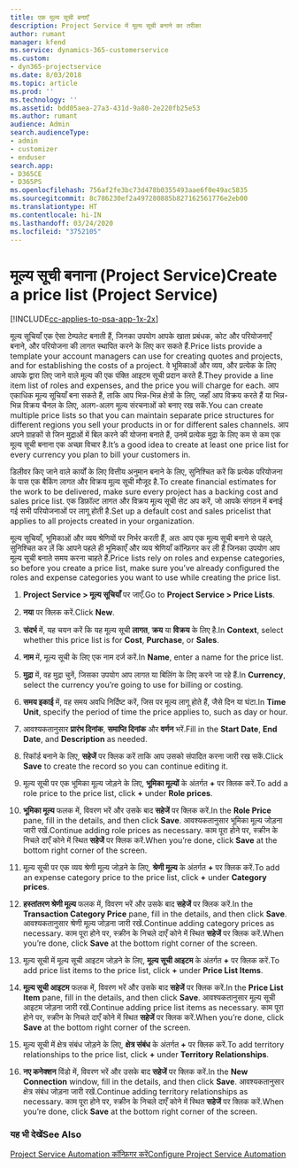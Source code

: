 ```yaml
---
title: एक मूल्य सूची बनाएँ
description: Project Service में मूल्य सूची बनाने का तरीका
author: rumant
manager: kfend
ms.service: dynamics-365-customerservice
ms.custom:
- dyn365-projectservice
ms.date: 8/03/2018
ms.topic: article
ms.prod: ''
ms.technology: ''
ms.assetid: bdd05aea-27a3-431d-9a80-2e220fb25e53
ms.author: rumant
audience: Admin
search.audienceType:
- admin
- customizer
- enduser
search.app:
- D365CE
- D365PS
ms.openlocfilehash: 756af2fe3bc73d478b0355493aae6f0e49ac5835
ms.sourcegitcommit: 8c786230ef2a497280885b827162561776e2eb00
ms.translationtype: HT
ms.contentlocale: hi-IN
ms.lasthandoff: 03/24/2020
ms.locfileid: "3752105"
---
```

# <a name="create-a-price-list-project-service"></a><span data-ttu-id="2a9f3-103">मूल्‍य सूची बनाना (Project Service)</span><span class="sxs-lookup"><span data-stu-id="2a9f3-103">Create a price list (Project Service)</span></span>

[!INCLUDE[cc-applies-to-psa-app-1x-2x](../includes/cc-applies-to-psa-app-1x-2x.md)]

<span data-ttu-id="2a9f3-104">मूल्‍य सूचियाँ एक ऐसा टेम्पलेट बनाती हैं, जिनका उपयोग आपके खाता प्रबंधक, कोट और परियोजनाएँ बनाने, और परियोजना की लागत स्‍थापित करने के लिए कर सकते हैं.</span><span class="sxs-lookup"><span data-stu-id="2a9f3-104">Price lists provide a template your account managers can use for creating quotes and projects, and for establishing the costs of a project.</span></span> <span data-ttu-id="2a9f3-105">वे भूमिकाओं और व्‍यय, और प्रत्‍येक के लिए आपके द्वारा लिए जाने वाले मूल्‍य की एक पंक्ति आइटम सूची प्रदान करते हैं.</span><span class="sxs-lookup"><span data-stu-id="2a9f3-105">They provide a line item list of roles and expenses, and the price you will charge for each.</span></span> <span data-ttu-id="2a9f3-106">आप एकाधिक मूल्य सूचियाँ बना सकते हैं, ताकि आप भिन्न-भिन्न क्षेत्रों के लिए, जहाँ आप विक्रय करते हैं या भिन्न-भिन्न विक्रय चैनल के लिए, अलग-अलग मूल्य संरचनाओं को बनाए रख सकें.</span><span class="sxs-lookup"><span data-stu-id="2a9f3-106">You can create multiple price lists so that you can maintain separate price structures for different regions you sell your products in or for different sales channels.</span></span> <span data-ttu-id="2a9f3-107">आप अपने ग्राहकों से जिन मुद्राओं में बिल करने की योजना बनाते हैं, उनमें प्रत्‍येक मुद्रा के लिए कम से कम एक मूल्‍य सूची बनाना एक अच्छा विचार है.</span><span class="sxs-lookup"><span data-stu-id="2a9f3-107">It’s a good idea to create at least one price list for every currency you plan to bill your customers in.</span></span>  
  
<span data-ttu-id="2a9f3-108">डिलीवर किए जाने वाले कार्यों के लिए वित्तीय अनुमान बनाने के लिए, सुनिश्चित करें कि प्रत्येक परियोजना के पास एक बैकिंग लागत और विक्रय मूल्‍य सूची मौजूद है.</span><span class="sxs-lookup"><span data-stu-id="2a9f3-108">To create financial estimates for the work to be delivered, make sure every project has a backing cost and sales price list.</span></span> <span data-ttu-id="2a9f3-109">एक डिफ़ॉल्ट लागत और विक्रय मूल्य सूची सेट अप करें, जो आपके संगठन में बनाई गई सभी परियोजनाओं पर लागू होती है.</span><span class="sxs-lookup"><span data-stu-id="2a9f3-109">Set up a default cost and sales pricelist that applies to all projects created in your organization.</span></span>  
  
<span data-ttu-id="2a9f3-110">मूल्य सूचियाँ, भूमिकाओं और व्यय श्रेणियों पर निर्भर करती हैं, अतः आप एक मूल्य सूची बनाने से पहले, सुनिश्चित कर लें कि आपने पहले ही भूमिकाएँ और व्‍यय श्रेणियाँ कॉन्फ़िगर कर ली हैं जिनका उपयोग आप मूल्य सूची बनाते समय करना चाहते हैं.</span><span class="sxs-lookup"><span data-stu-id="2a9f3-110">Price lists rely on roles and expense categories, so before you create a price list, make sure you’ve already configured the roles and expense categories you want to use while creating the price list.</span></span>  
  
1.  <span data-ttu-id="2a9f3-111">**Project Service > मूल्‍य सूचियाँ** पर जाएँ.</span><span class="sxs-lookup"><span data-stu-id="2a9f3-111">Go to **Project Service > Price Lists**.</span></span>  
  
2.  <span data-ttu-id="2a9f3-112">**नया** पर क्लिक करें.</span><span class="sxs-lookup"><span data-stu-id="2a9f3-112">Click **New**.</span></span>  
  
3.  <span data-ttu-id="2a9f3-113">**संदर्भ** में, यह चयन करें कि यह मूल्‍य सूची **लागत**, **क्रय** या **विक्रय** के लिए है.</span><span class="sxs-lookup"><span data-stu-id="2a9f3-113">In **Context**, select whether this price list is for **Cost**, **Purchase**, or **Sales**.</span></span>  
  
4.  <span data-ttu-id="2a9f3-114">**नाम** में, मूल्य सूची के लिए एक नाम दर्ज करें.</span><span class="sxs-lookup"><span data-stu-id="2a9f3-114">In **Name**, enter a name for the price list.</span></span>  
  
5.  <span data-ttu-id="2a9f3-115">**मुद्रा** में, वह मुद्रा चुनें, जिसका उपयोग आप लागत या बिलिंग के लिए करने जा रहे हैं.</span><span class="sxs-lookup"><span data-stu-id="2a9f3-115">In **Currency**, select the currency you’re going to use for billing or costing.</span></span>  
  
6.  <span data-ttu-id="2a9f3-116">**समय इकाई** में, वह समय अवधि निर्दिष्ट करें, जिस पर मूल्य लागू होते हैं, जैसे दिन या घंटा.</span><span class="sxs-lookup"><span data-stu-id="2a9f3-116">In **Time Unit**, specify the period of time the price applies to, such as day or hour.</span></span>  
  
7.  <span data-ttu-id="2a9f3-117">आवश्‍यकतानुसार **प्रारंभ दिनांक**, **समाप्ति दिनांक** और **वर्णन** भरें.</span><span class="sxs-lookup"><span data-stu-id="2a9f3-117">Fill in the **Start Date**, **End Date**, and **Description** as needed.</span></span>  
  
8.  <span data-ttu-id="2a9f3-118">रिकॉर्ड बनाने के लिए, **सहेजें** पर क्लिक करें ताकि आप उसको संपादित करना जारी रख सकें.</span><span class="sxs-lookup"><span data-stu-id="2a9f3-118">Click **Save** to create the record so you can continue editing it.</span></span>  
  
9. <span data-ttu-id="2a9f3-119">मूल्य सूची पर एक भूमिका मूल्य जोड़ने के लिए, **भूमिका मूल्‍यों** के अंतर्गत **+** पर क्लिक करें.</span><span class="sxs-lookup"><span data-stu-id="2a9f3-119">To add a role price to the price list, click **+** under **Role prices**.</span></span>  
  
10. <span data-ttu-id="2a9f3-120">**भूमिका मूल्‍य** फलक में, विवरण भरें और उसके बाद **सहेजें** पर क्लिक करें.</span><span class="sxs-lookup"><span data-stu-id="2a9f3-120">In the **Role Price** pane, fill in the details, and then click **Save**.</span></span> <span data-ttu-id="2a9f3-121">आवश्यकतानुसार भूमिका मूल्‍य जोड़ना जारी रखें.</span><span class="sxs-lookup"><span data-stu-id="2a9f3-121">Continue adding role prices as necessary.</span></span> <span data-ttu-id="2a9f3-122">काम पूरा होने पर, स्‍क्रीन के निचले दाएँ कोने में स्थित **सहेजें** पर क्लिक करें.</span><span class="sxs-lookup"><span data-stu-id="2a9f3-122">When you’re done, click **Save** at the bottom right corner of the screen.</span></span>  
  
11. <span data-ttu-id="2a9f3-123">मूल्य सूची पर एक व्‍यय श्रेणी मूल्य जोड़ने के लिए, **श्रेणी मूल्‍य** के अंतर्गत **+** पर क्लिक करें.</span><span class="sxs-lookup"><span data-stu-id="2a9f3-123">To add an expense category price to the price list, click **+** under **Category prices**.</span></span>  
  
12. <span data-ttu-id="2a9f3-124">**हस्‍तांतरण श्रेणी मूल्‍य** फलक में, विवरण भरें और उसके बाद **सहेजें** पर क्लिक करें.</span><span class="sxs-lookup"><span data-stu-id="2a9f3-124">In the **Transaction Category Price** pane, fill in the details, and then click **Save**.</span></span> <span data-ttu-id="2a9f3-125">आवश्यकतानुसार श्रेणी मूल्‍य जोड़ना जारी रखें.</span><span class="sxs-lookup"><span data-stu-id="2a9f3-125">Continue adding category prices as necessary.</span></span> <span data-ttu-id="2a9f3-126">काम पूरा होने पर, स्‍क्रीन के निचले दाएँ कोने में स्थित **सहेजें** पर क्लिक करें.</span><span class="sxs-lookup"><span data-stu-id="2a9f3-126">When you’re done, click **Save** at the bottom right corner of the screen.</span></span>  
  
13. <span data-ttu-id="2a9f3-127">मूल्य सूची में मूल्य सूची आइटम जोड़ने के लिए, **मूल्‍य सूची आइटम** के अंतर्गत **+** पर क्लिक करें.</span><span class="sxs-lookup"><span data-stu-id="2a9f3-127">To add price list items to the price list, click **+** under **Price List Items**.</span></span>  
  
14. <span data-ttu-id="2a9f3-128">**मूल्‍य सूची आइटम** फलक में, विवरण भरें और उसके बाद **सहेजें** पर क्लिक करें.</span><span class="sxs-lookup"><span data-stu-id="2a9f3-128">In the **Price List Item** pane, fill in the details, and then click **Save**.</span></span> <span data-ttu-id="2a9f3-129">आवश्यकतानुसार मूल्‍य सूची आइटम जोड़ना जारी रखें.</span><span class="sxs-lookup"><span data-stu-id="2a9f3-129">Continue adding price list items as necessary.</span></span> <span data-ttu-id="2a9f3-130">काम पूरा होने पर, स्‍क्रीन के निचले दाएँ कोने में स्थित **सहेजें** पर क्लिक करें.</span><span class="sxs-lookup"><span data-stu-id="2a9f3-130">When you’re done, click **Save** at the bottom right corner of the screen.</span></span>  
  
15. <span data-ttu-id="2a9f3-131">मूल्‍य सूची में क्षेत्र संबंध जोड़ने के लिए, **क्षेत्र संबंध** के अंतर्गत **+** पर क्लिक करें.</span><span class="sxs-lookup"><span data-stu-id="2a9f3-131">To add territory relationships to the price list, click **+** under **Territory Relationships**.</span></span>  
  
16. <span data-ttu-id="2a9f3-132">**नए कनेक्‍शन** विंडो में, विवरण भरें और उसके बाद **सहेजें** पर क्लिक करें.</span><span class="sxs-lookup"><span data-stu-id="2a9f3-132">In the **New Connection** window, fill in the details, and then click **Save**.</span></span> <span data-ttu-id="2a9f3-133">आवश्‍यकतानुसार क्षेत्र संबंध जोड़ना जारी रखें.</span><span class="sxs-lookup"><span data-stu-id="2a9f3-133">Continue adding territory relationships as necessary.</span></span> <span data-ttu-id="2a9f3-134">काम पूरा होने पर, स्‍क्रीन के निचले दाएँ कोने में स्थित **सहेजें** पर क्लिक करें.</span><span class="sxs-lookup"><span data-stu-id="2a9f3-134">When you’re done, click **Save** at the bottom right corner of the screen.</span></span>  
  
### <a name="see-also"></a><span data-ttu-id="2a9f3-135">यह भी देखें</span><span class="sxs-lookup"><span data-stu-id="2a9f3-135">See Also</span></span>  
 [<span data-ttu-id="2a9f3-136">Project Service Automation कॉन्फ़िगर करें</span><span class="sxs-lookup"><span data-stu-id="2a9f3-136">Configure Project Service Automation</span></span>](../project-service/configure.md)
